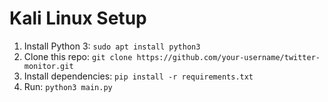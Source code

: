 # Kali Linux Setup
1. Install Python 3: `sudo apt install python3`
2. Clone this repo: `git clone https://github.com/your-username/twitter-monitor.git`
3. Install dependencies: `pip install -r requirements.txt`
4. Run: `python3 main.py`

